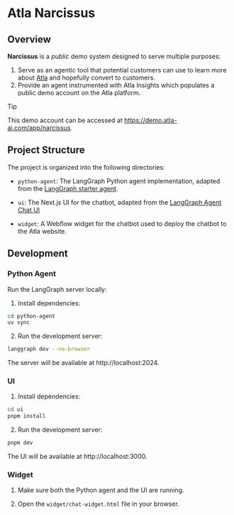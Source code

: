 # Atla Narcissus

## Overview

**Narcissus** is a _public_ demo system designed to serve multiple purposes:

1. Serve as an agentic tool that potential customers can use to learn more about [Atla](https://atla-ai.com) and hopefully convert to customers.
2. Provide an agent instrumented with Atla Insights which populates a public demo account on the Atla platform.

> [!TIP]
> This demo account can be accessed at https://demo.atla-ai.com/app/narcissus.

## Project Structure

The project is organized into the following directories:

- `python-agent`: The LangGraph Python agent implementation, adapted from the [LangGraph starter agent](https://langchain-ai.github.io/langgraph/agents/agents/).

- `ui`: The Next.js UI for the chatbot, adapted from the [LangGraph Agent Chat UI](https://github.com/langchain-ai/agent-chat-ui)

- `widget`: A Webflow widget for the chatbot used to deploy the chatbot to the Atla website.

## Development

### Python Agent

Run the LangGraph server locally:

1. Install dependencies:

```bash
cd python-agent
uv sync
```

2. Run the development server:

```bash
langgraph dev --no-browser
```

The server will be available at http://localhost:2024.

### UI

1. Install dependencies:

```bash
cd ui
pnpm install
```

2. Run the development server:

```bash
pnpm dev
```

The UI will be available at http://localhost:3000.

### Widget

1. Make sure both the Python agent and the UI are running.

2. Open the `widget/chat-widget.html` file in your browser.
